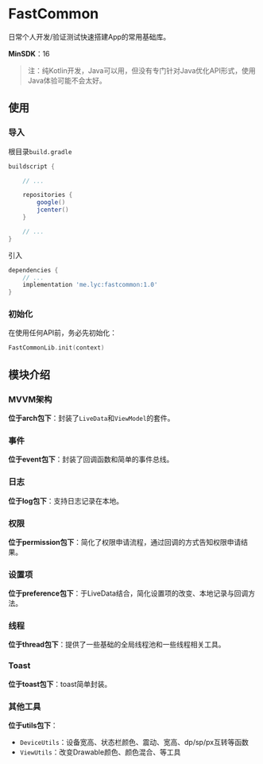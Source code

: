 # FastCommon

日常个人开发/验证测试快速搭建App的常用基础库。

**MinSDK**：16

> 注：纯Kotlin开发，Java可以用，但没有专门针对Java优化API形式，使用Java体验可能不会太好。

## 使用

### 导入

根目录`build.gradle`

``` gradle
buildscript {

    // ...

    repositories {
        google()
        jcenter()
    }

    // ...
}
```

引入

``` gradle
dependencies {
    // ...
    implementation 'me.lyc:fastcommon:1.0'
}
```

### 初始化

在使用任何API前，务必先初始化：

``` Kotlin
FastCommonLib.init(context)
```

## 模块介绍

### MVVM架构

**位于arch包下**：封装了`LiveData`和`ViewModel`的套件。

### 事件

**位于event包下**：封装了回调函数和简单的事件总线。

### 日志

**位于log包下**：支持日志记录在本地。

### 权限

**位于permission包下**：简化了权限申请流程，通过回调的方式告知权限申请结果。

### 设置项

**位于preference包下**：于LiveData结合，简化设置项的改变、本地记录与回调方法。

### 线程

**位于thread包下**：提供了一些基础的全局线程池和一些线程相关工具。

### Toast

**位于toast包下**：toast简单封装。

### 其他工具

**位于utils包下**：

- `DeviceUtils`：设备宽高、状态栏颜色、震动、宽高、dp/sp/px互转等函数
- `ViewUtils`：改变Drawable颜色、颜色混合、等工具
